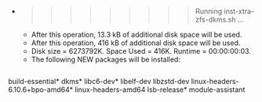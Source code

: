 * >>>>>>>>> Running inst-xtra-zfs-dkms.sh ...
  * After this operation, 13.3 kB of additional disk space will be used.
  * After this operation, 416 kB of additional disk space will be used.
  * Disk size = 6273792K. Space Used = 416K. Runtime = 00:00:00:03.
  * The following NEW packages will be installed:
  ```bash
build-essential* dkms* libc6-dev* libelf-dev libzstd-dev
linux-headers-6.10.6+bpo-amd64* linux-headers-amd64 lsb-release* module-assistant
  ```
